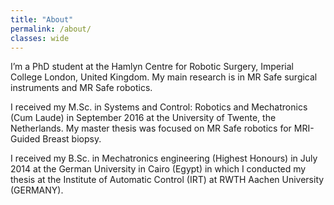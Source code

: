 ```yaml
---
title: "About"
permalink: /about/
classes: wide
---
```


I’m a PhD student at the Hamlyn Centre for Robotic Surgery, Imperial College London, United Kingdom. My main research is in MR Safe surgical instruments and MR Safe robotics.

I received my M.Sc. in Systems and Control: Robotics and Mechatronics (Cum Laude) in September 2016 at the University of Twente, the Netherlands. My master thesis was focused on MR Safe robotics for MRI-Guided Breast biopsy.

I received my B.Sc. in Mechatronics engineering (Highest Honours) in July 2014 at the German University in Cairo (Egypt) in which I conducted my thesis at the Institute of Automatic Control (IRT) at RWTH Aachen University (GERMANY).
